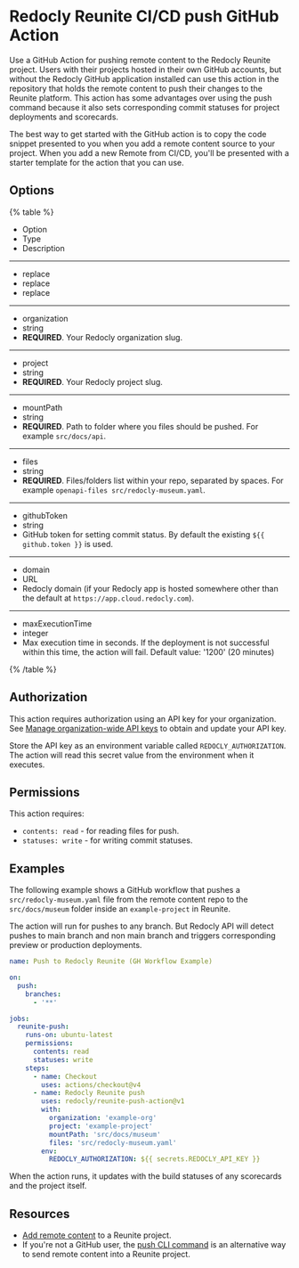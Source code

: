 # Redocly Reunite CI/CD push GitHub Action

Use a GitHub Action for pushing remote content to the Redocly Reunite project.
Users with their projects hosted in their own GitHub accounts, but without the Redocly GitHub application installed can use this action in the repository that holds the remote content to push their changes to the Reunite platform.
This action has some advantages over using the push command because it also sets corresponding commit statuses for project deployments and scorecards.

The best way to get started with the GitHub action is to copy the code snippet presented to you when you add a remote content source to your project.
When you add a new Remote from CI/CD, you'll be presented with a starter template for the action that you can use.

## Options

{% table %}

- Option
- Type
- Description

---

- replace
- replace
- replace

---

- organization
- string
- **REQUIRED**. Your Redocly organization slug.

---

- project
- string
- **REQUIRED**. Your Redocly project slug.

---

- mountPath
- string
- **REQUIRED**. Path to folder where you files should be pushed. For example `src/docs/api`.

---

- files
- string
- **REQUIRED**. Files/folders list within your repo, separated by spaces. For example `openapi-files src/redocly-museum.yaml`.

---

- githubToken
- string
- GitHub token for setting commit status. By default the existing `${{ github.token }}` is used.

---

- domain
- URL
- Redocly domain (if your Redocly app is hosted somewhere other than the default at `https://app.cloud.redocly.com`).

---

- maxExecutionTime
- integer
- Max execution time in seconds.
  If the deployment is not successful within this time, the action will fail.
  Default value: '1200' (20 minutes)

{% /table %}

## Authorization

This action requires authorization using an API key for your organization.
See [Manage organization-wide API keys](../../setup/how-to/api-keys.md) to obtain and update your API key.

Store the API key as an environment variable called `REDOCLY_AUTHORIZATION`.
The action will read this secret value from the environment when it executes.

## Permissions

This action requires:
- `contents: read` - for reading files for push.
- `statuses: write` - for writing commit statuses.

## Examples

The following example shows a GitHub workflow that pushes a `src/redocly-museum.yaml` file from the remote content repo
to the `src/docs/museum` folder inside an `example-project` in Reunite.

The action will run for pushes to any branch. But Redocly API will detect pushes to main branch and non main branch and triggers corresponding preview or production deployments.


```yaml {% title=".github/workflows/redocly-push.yaml" %}
name: Push to Redocly Reunite (GH Workflow Example)

on:
  push:
    branches:
      - '**'

jobs:
  reunite-push:
    runs-on: ubuntu-latest
    permissions:
      contents: read
      statuses: write
    steps:
      - name: Checkout
        uses: actions/checkout@v4
      - name: Redocly Reunite push
        uses: redocly/reunite-push-action@v1
        with:
          organization: 'example-org'
          project: 'example-project'
          mountPath: 'src/docs/museum'
          files: 'src/redocly-museum.yaml'
        env:
          REDOCLY_AUTHORIZATION: ${{ secrets.REDOCLY_API_KEY }}
```

When the action runs, it updates with the build statuses of any scorecards and the project itself.

## Resources

- [Add remote content](../../setup/how-to/remote-content/index.md) to a Reunite project.
- If you're not a GitHub user, the [push CLI command](https://redocly.com/docs/cli/commands/push) is an alternative way to send remote content into a Reunite project.
